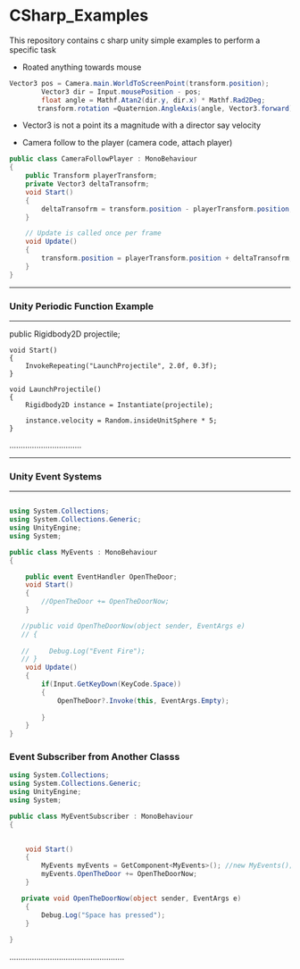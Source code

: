 # CSharp_Examples
This repository contains c sharp unity simple examples to perform a specific task

* Roated anything towards mouse
```C#
Vector3 pos = Camera.main.WorldToScreenPoint(transform.position);
        Vector3 dir = Input.mousePosition - pos;
        float angle = Mathf.Atan2(dir.y, dir.x) * Mathf.Rad2Deg;
       transform.rotation =Quaternion.AngleAxis(angle, Vector3.forward);
```

* Vector3 is not a point its a magnitude with a director say velocity

* Camera follow to the player (camera code, attach player)
```C#
public class CameraFollowPlayer : MonoBehaviour
{
    public Transform playerTransform;
    private Vector3 deltaTransofrm;
    void Start()
    {
        deltaTransofrm = transform.position - playerTransform.position;
    }

    // Update is called once per frame
    void Update()
    {
        transform.position = playerTransform.position + deltaTransofrm;
    }
}
```

-----------------------------------------------------
### Unity Periodic Function Example
-----------------------------------------------------
 public Rigidbody2D projectile;

    void Start()
    {
        InvokeRepeating("LaunchProjectile", 2.0f, 0.3f);
    }

    void LaunchProjectile()
    {
        Rigidbody2D instance = Instantiate(projectile);

        instance.velocity = Random.insideUnitSphere * 5;
    }
................................

-----------------------------------------------------
### Unity Event Systems
-----------------------------------------------------
```C#

using System.Collections;
using System.Collections.Generic;
using UnityEngine;
using System;

public class MyEvents : MonoBehaviour
{

    public event EventHandler OpenTheDoor;
    void Start()
    {
        //OpenTheDoor += OpenTheDoorNow;
    }

   //public void OpenTheDoorNow(object sender, EventArgs e)
   // {
        
   //     Debug.Log("Event Fire");
   // }
    void Update()
    {
        if(Input.GetKeyDown(KeyCode.Space))
        {
            OpenTheDoor?.Invoke(this, EventArgs.Empty);
          
        }
    }
}

```
### Event Subscriber from Another Classs

```C#
using System.Collections;
using System.Collections.Generic;
using UnityEngine;
using System;

public class MyEventSubscriber : MonoBehaviour
{

    
    void Start()
    {
        MyEvents myEvents = GetComponent<MyEvents>(); //new MyEvents(); 
        myEvents.OpenTheDoor += OpenTheDoorNow;
    }

   private void OpenTheDoorNow(object sender, EventArgs e)
    {
        Debug.Log("Space has pressed");
    }
   
}

```


...................................................


